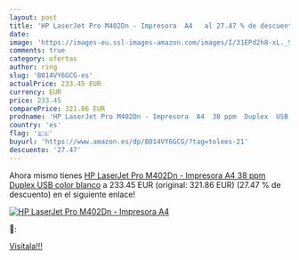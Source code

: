 ```yaml
---
layout: post
title: 'HP LaserJet Pro M402Dn - Impresora  A4   al 27.47 % de descuento'
date: 
image: 'https://images-eu.ssl-images-amazon.com/images/I/31EPd2h8-xL._SL200_.jpg'
comments: true
category: ofertas
author: ring
slug: 'B014VY6GCG-es'
actualPrice: 233.45 EUR
currency: EUR
price: 233.45
comparePrice: 321.86 EUR
prodname: 'HP LaserJet Pro M402Dn - Impresora  A4  38 ppm  Duplex  USB  color blanco'
country: 'es'
flag: '🇪🇸'
buyurl: 'https://www.amazon.es/dp/B014VY6GCG/?tag=tolees-21'
descuento: '27.47'
---
```


Ahora mismo tienes [HP LaserJet Pro M402Dn - Impresora  A4  38 ppm  Duplex  USB  color blanco](https://www.amazon.es/dp/B014VY6GCG/?tag=tolees-21) a 233.45 EUR (original: 321.86 EUR) (27.47 %  de descuento) en el siguiente enlace!

[![HP LaserJet Pro M402Dn - Impresora  A4  ](https://images-eu.ssl-images-amazon.com/images/I/31EPd2h8-xL._SL200_.jpg)](https://www.amazon.es/dp/B014VY6GCG/?tag=tolees-21)

🔎:


[Visítala!!!](https://www.amazon.es/dp/B014VY6GCG/?tag=tolees-21)
